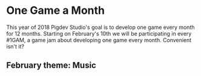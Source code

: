 # One Game a Month

This year of 2018 Pigdev Studio's goal is to develop one game every month for 12 months. Starting on February's 10th we will be participating in every #1GAM, a game jam about developing one game every month. Convenient isn't it?

## February theme: Music
